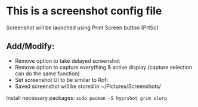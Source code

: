 # This is a screenshot config file

Screenshot will be launched using Print Screen button (PrtSc)

## Add/Modify:
- Remove option to take delayed screenshot
- Remove option to capture everything & active display (capture selection can do the same function)
- Set screenshot UI to be similar to Rofi
- Saved screenshot will be stored in ~/Pictures/Screenshots/

Install necessary packages: ```sudo pacman -S hyprshot grim slurp```
